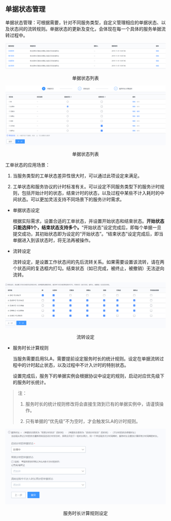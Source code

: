 ## 单据状态管理

单据状态管理：可根据需要，针对不同服务类型，自定义管理相应的单据状态、以及状态间的流转规则。单据状态的更新及变化，会体现在每一个具体的服务单据流转过程中。

![](../../media/9cdb5c00b8238c725816e184272e46f9.png)

<center>单据状态列表</center>

![](../../media/b43dc7281c02642ac4f47c18a62c239d.png)

<center>单据状态列表</center>

工单状态的应用场景：

1.  当服务类型的工单状态差异性很大时，可以通过此项设定来满足。

2.  工单状态和服务协议的计时标准有关。可以设定不同服务类型下的服务计时规则，包括开始计时的状态，结束计时的状态，以及过程中某些不计入耗时的中间状态。可以更加灵活支持不同场景下的服务计时需求。

-   单据状态设定

    根据实际需求，设置合适的工单状态，并设置开始状态和结束状态。**开始状态只能选择1个，结束状态支持多个。**“开始状态”设定完成后，即每个单据一旦提交成功，其初始状态即为设定的“开始状态”。“结束状态”设定完成后，即当单据进入到该状态时，将无法再被操作。

-   流转设定

    流转设定，是设置工作状态间的先后流转关系。如果需要设置该流转，请在两个状态间的复选框内打勾。结束状态（如已完成，被终止，被撤销）无法逆向流转。

![](../../media/8473ea9d0ddfe8f4d4f503d94eed0d1d.png)

<center>流转设定</center>

-   服务时长计算规则

    当服务需要启用SLA，需要提前设定服务时长的统计规则。设定在单据流转过程中的计时起止状态，以及过程中不计入计时的特别状态。

    设置完成后，服务下的单据实例会根据协议中设定的规则，启动对应优先级下的服务时长统计。

> 注：
>
>   1.  服务时长的统计规则修改将会直接生效到已有的单据实例中，请谨慎操作。
>
>   2.  只有单据的“优先级”不为空时，才会触发SLA的计时规则。

![](../../media/d5af8dc2d28738dba4c7061e475e37a5.png)

<center>服务时长计算规则设定</center>
